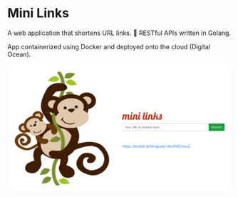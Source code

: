 # Mini Links
A web application that shortens URL links. 🙉 RESTful APIs written in Golang.

App containerized using Docker and deployed onto the cloud (Digital Ocean).

![Alt text](assets/tinylink.png?raw=true "Title")
